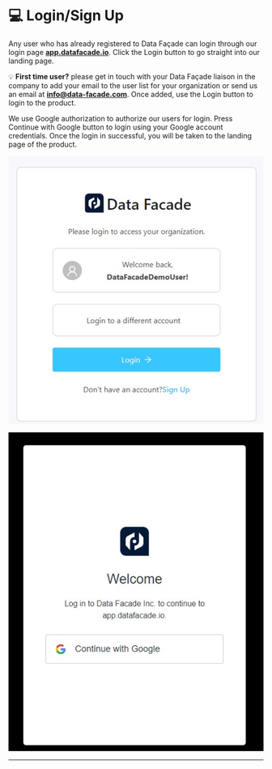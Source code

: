 # 💻 Login/Sign Up

Any user who has already registered to Data Façade can login through our login page [**app.datafacade.io**](http://app.datafacade.io/). Click the Login button to go straight into our landing page.

💡 **First time user?** please get in touch with your Data Façade liaison in the company to add your email to the user list for your organization or send us an email at [**info@data-facade.com**](mailto:info@data-facade.com). Once added, use the Login button to login to the product.


We use Google authorization to authorize our users for login. Press Continue with Google button to login using your Google account credentials. Once the login in successful, you will be taken to the landing page of the product.

![Untitled](https://raw.githubusercontent.com/soumya-df/Documentations/903f167e062be559af1f77d5c1f2b5a5b8df4f90/onboarding/login/Login%20Sign%20Up%20d1dbec7d5c6d4bc484a408613cf9d46b/Untitled.png)

![Untitled](https://raw.githubusercontent.com/soumya-df/Documentations/903f167e062be559af1f77d5c1f2b5a5b8df4f90/onboarding/login/Login%20Sign%20Up%20d1dbec7d5c6d4bc484a408613cf9d46b/Untitled%201.png)

---
